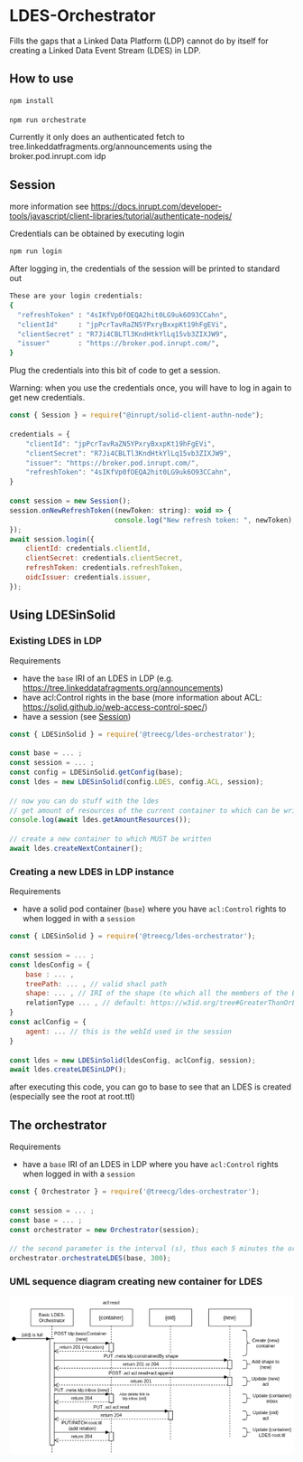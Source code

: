 # LDES-Orchestrator
Fills the gaps that a Linked Data Platform (LDP) cannot do by itself for creating a Linked Data Event Stream (LDES) in LDP.

## How to use

```bash
npm install

npm run orchestrate
```

Currently it only does an authenticated fetch to tree.linkeddatfragments.org/announcements using the broker.pod.inrupt.com idp

## Session

more information see https://docs.inrupt.com/developer-tools/javascript/client-libraries/tutorial/authenticate-nodejs/

Credentials can be obtained by executing login

```bash
npm run login
```

 After logging in, the credentials of the session will be printed to standard out

```bash
These are your login credentials:
{
  "refreshToken" : "4sIKfVp0fOEQA2hit0LG9uk6O93CCahn",
  "clientId"     : "jpPcrTavRaZN5YPxryBxxpKt19hFgEVi",
  "clientSecret" : "R7Ji4CBLTl3KndHtkYlLq15vb3ZIXJW9",
  "issuer"       : "https://broker.pod.inrupt.com/",
}
```

Plug the credentials into this bit of code to get a session.

Warning: when you use the credentials once, you will have to log in again to get new credentials.

```javascript
const { Session } = require("@inrupt/solid-client-authn-node");

credentials = {
    "clientId": "jpPcrTavRaZN5YPxryBxxpKt19hFgEVi",
    "clientSecret": "R7Ji4CBLTl3KndHtkYlLq15vb3ZIXJW9",
    "issuer": "https://broker.pod.inrupt.com/",
    "refreshToken": "4sIKfVp0fOEQA2hit0LG9uk6O93CCahn",
}

const session = new Session();
session.onNewRefreshToken((newToken: string): void => {
                          console.log("New refresh token: ", newToken);
});
await session.login({
    clientId: credentials.clientId,
    clientSecret: credentials.clientSecret,
    refreshToken: credentials.refreshToken,
    oidcIssuer: credentials.issuer,
});
```

## Using LDESinSolid

### Existing LDES in LDP

Requirements

* have the `base` IRI of an LDES in LDP (e.g. https://tree.linkeddatafragments.org/announcements)
* have acl:Control rights in the base (more information about ACL: https://solid.github.io/web-access-control-spec/)
* have a session (see [Session](#session))

```javascript
const { LDESinSolid } = require('@treecg/ldes-orchestrator');

const base = ... ;
const session = ... ;
const config = LDESinSolid.getConfig(base);
const ldes = new LDESinSolid(config.LDES, config.ACL, session);

// now you can do stuff with the ldes
// get amount of resources of the current container to which can be written
console.log(await ldes.getAmountResources());

// create a new container to which MUST be written
await ldes.createNextContainer();
```



### Creating a new LDES in LDP instance

Requirements

* have a solid pod container (`base`) where you have `acl:Control` rights to when logged in with a `session`

```javascript
const { LDESinSolid } = require('@treecg/ldes-orchestrator');

const session = ... ;
const ldesConfig = {
    base : ... ,
    treePath: ... , // valid shacl path
    shape: ... , // IRI of the shape (to which all the members of the EventStream must conform to) (note: currently only SHACL shapes)
    relationType ... , // default: https://w3id.org/tree#GreaterThanOrEqualToRelation
}
const aclConfig = {
    agent: ... // this is the webId used in the session
}

const ldes = new LDESinSolid(ldesConfig, aclConfig, session);
await ldes.createLDESinLDP();
```

after executing this code, you can go to base to see that an LDES is created (especially see the root at <base>root.ttl)

## The orchestrator

Requirements

* have a `base` IRI of an LDES in LDP where you have `acl:Control` rights when logged in with a `session`

```javascript
const { Orchestrator } = require('@treecg/ldes-orchestrator');

const session = ... ;
const base = ... ;
const orchestrator = new Orchestrator(session);

// the second parameter is the interval (s), thus each 5 minutes the orchestrator runs and when needed creates a new container
orchestrator.orchestrateLDES(base, 300);

```

### UML sequence diagram creating new container for LDES

![img](img/Sequence_diagram_orchestrate.png)

